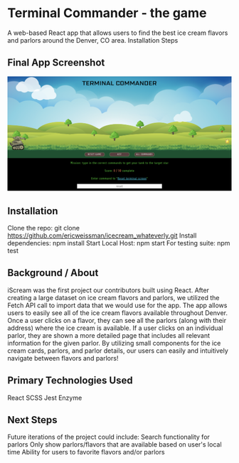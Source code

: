 # Terminal Commander - the game
A web-based React app that allows users to find the best ice cream flavors and parlors around the Denver, CO area.
Installation Steps

## Final App Screenshot
![Wireframe](terminal-commander-screenshot.png)

## Installation
Clone the repo: git clone https://github.com/ericweissman/icecream_whateverly.git
Install dependencies: npm install
Start Local Host: npm start
For testing suite: npm test

## Background / About
iScream was the first project our contributors built using React. After creating a large dataset on ice cream flavors and parlors, we utilized the Fetch API call to import data that we would use for the app. The app allows users to easily see all of the ice cream flavors available throughout Denver. Once a user clicks on a flavor, they can see all the parlors (along with their address) where the ice cream is available. If a user clicks on an individual parlor, they are shown a more detailed page that includes all relevant information for the given parlor. By utilizing small components for the ice cream cards, parlors, and parlor details, our users can easily and intuitively navigate between flavors and parlors!

## Primary Technologies Used
React
SCSS
Jest
Enzyme

## Next Steps
Future iterations of the project could include:
Search functionality for parlors
Only show parlors/flavors that are available based on user's local time
Ability for users to favorite flavors and/or parlors
